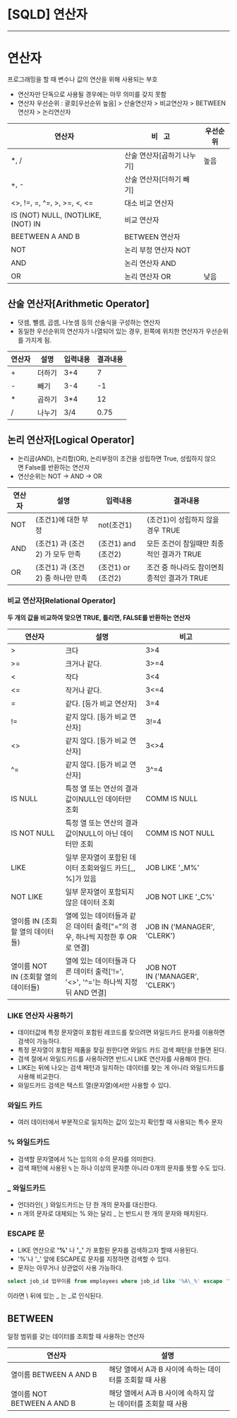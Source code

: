 # [SQLD] 연산자

---

# 연산자

프로그래밍을 할 때 변수나 값의 연산을 위해 사용되는 부호

- 연산자만 단독으로 사용될 경우에는 아무 의미를 갖지 못함
- 연산자 우선순위 : 괄호[우선순위 높음] > 산술연산자 > 비교연산자 > BETWEEN연산자 > 논리연산자

| 연산자 | 비   고 | 우선순위 |
| --- | --- | --- |
| *, /  | 산술 연산자[곱하기 나누기] | 높음 |
| +, - | 산술 연산자[더하기 빼기] |  |
| <>, !=, =, ^=, >, >=, <, <= | 대소 비교 연산자 |  |
| IS (NOT) NULL, (NOT)LIKE, (NOT) IN | 비교 연산자 |  |
| BEETWEEN A AND B | BETWEEN 연산자 |  |
| NOT | 논리 부정 연산자 NOT |  |
| AND | 논리 연산자 AND |  |
| OR | 논리 연산자 OR | 낮음 |

## **산술 연산자[Arithmetic Operator]**

- 덧셈, 뺄셈, 곱셈, 나눗셈 등의 산술식을 구성하는 연산자
- 동일한 우선순위의 연산자가 나열되어 있는 경우, 왼쪽에 위치한 연산자가 우선순위를 가지게 됨.

| 연산자 | 설명 | 입력내용 | 결과내용 |
| --- | --- | --- | --- |
| + | 더하기 | 3+4 | 7 |
| - | 빼기 | 3-4 | -1 |
| * | 곱하기 | 3*4 | 12 |
| / | 나누기 | 3/4 | 0.75 |

## **논리 연산자[Logical Operator]**

- 논리곱(AND), 논리합(OR), 논리부정이 조건을 성립하면 True, 성립하지 않으면 False를 반환하는 연산자
- 연산순위는 NOT → AND → OR

| 연산자 | 설명 | 입력내용 | 결과내용 |
| --- | --- | --- | --- |
| NOT | (조건1)에 대한 부정 | not(조건1) | (조건1)이 성립하지 않을 경우 TRUE |
| AND | (조건1) 과 (조건2) 가 모두 만족 | (조건1) and (조건2) | 모든 조건이 참일때만 최종적인 결과가 TRUE |
| OR | (조건1) 과 (조건2) 중 하나만 만족 | (조건1) or (조건2) | 조건 중 하나라도 참이면최종적인 결과가 TRUE |

### **비교 연산자[Relational Operator]**

**두 개의 값을 비교하여 맞으면 TRUE, 틀리면, FALSE를 반환하는 연산자**

| 연산자 | 설명 | 비고 |
| --- | --- | --- |
| > | 크다 | 3>4 |
| >= | 크거나 같다. | 3>=4 |
| < | 작다 | 3<4 |
| <= | 작거나 같다. | 3<=4 |
| = | 같다. [등가 비교 연산자] | 3=4 |
| != | 같지 않다. [등가 비교 연산자] | 3!=4 |
| <> | 같지 않다. [등가 비교 연산자] | 3<>4 |
| ^= | 같지 않다. [등가 비교 연산자] | 3^=4 |
| IS NULL | 특정 열 또는 연산의 결과 값이NULL인 데이터만 조회 | COMM IS NULL |
| IS NOT NULL | 특정 열 또는 연산의 결과 값이NULL이 아닌 데이터만 조회 | COMM IS NOT NULL |
| LIKE | 일부 문자열이 포함된 데이터 조회와일드 카드[_, %]가 있음 | JOB LIKE '_M%' |
| NOT LIKE | 일부 문자열이 포함되지 않은 데이터 조회 | JOB NOT LIKE '_C%' |
| 열이름 IN (조회할 열의 데이터들) | 열에 있는 데이터들과 같은 데이터 출력["="의 경우, 하나씩 지정한 후 OR로 연결] | JOB IN ('MANAGER', 'CLERK') |
| 열이름 NOT IN (조회할 열의 데이터들) | 열에 있는 데이터들과 다른 데이터 출력['!=', '<>', '^='는 하나씩 지정 뒤 AND 연결] | JOB NOT IN ('MANAGER', 'CLERK') |

### LIKE 연산자 사용하기

- 데이터값에 특정 문자열이 포함된 레코드를 찾으려면 와일드카드 문자를 이용하면 검색이 가능하다.
- 특정 문자열이 포함된 제품을 찾길 원한다면 와일드 카드 검색 패턴을 만들면 된다.
- 검색 절에서 와일드카드를 사용하려면 반드시 LIKE 연산자를 사용해야 한다.
- LIKE는 뒤에 나오는 검색 패턴과 일치하는 데이터를 찾는 게 아니라 와일드카드를 사용해 비교한다.
- 와일드카드 검색은 텍스트 열(문자열)에서만 사용할 수 있다.

### 와일드 카드

- 여러 데이터에서 부분적으로 일치하는 값이 있는지 확인할 때 사용되는 특수 문자

### % 와일드카드

- 검색할 문자열에서 %는 임의의 수의 문자를 의미한다.
- 검색 패턴에 사용된 `%` 는 하나 이상의 문자뿐 아니라 0개의 문자를 뜻할 수도 있다.

### _ 와일드카드

- 언더라인(`_`) 와일드카드는 단 한 개의 문자를 대신한다.
- n 개의 문자로 대체되는 % 와는 달리 _ 는 반드시 한 개의 문자와 매치된다.

### ESCAPE 문

- LIKE 연산으로 **'%'** 나 **'_'** 가 포함된 문자를 검색하고자 할때 사용된다.
- '%'나 '_' 앞에 ESCAPE로 문자를 지정하면 검색할 수 있다.
- 문자는 아무거나 상관없이 사용 가능하다.

```sql
select job_id 업무이름 from employees where job_id like '%A\_%' escape '\';
```

이라면 \ 뒤에 있는 _ 는 _로 인식된다.

## **BETWEEN**

일정 범위를 갖는 데이터를 조회할 때 사용하는 연산자

| 연산자 | 설명 |
| --- | --- |
| 열이름 BETWEEN A AND B | 해당 열에서 A과 B 사이에 속하는 데이터를 조회할 때 사용 |
| 열이름 NOT BETWEEN A AND B | 해당 열에서 A과 B 사이에 속하지 않는 데이터를 조회할 때 사용 |